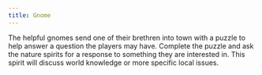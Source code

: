 ```yaml
---
title: Gnome
---
```


The helpful gnomes send one of their brethren into town with a puzzle to help answer a question the players may have.  Complete the puzzle and ask the nature spirits for a response to something they are interested in.  This spirit will discuss world knowledge or more specific local issues. 